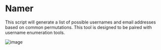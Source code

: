 # Namer
This script will generate a list of possible usernames and email addresses based on common permutations. This tool is designed to be paired with username enumeration tools.

![image](https://github.com/sockysec/Namer/assets/121141737/dba3048e-f3ee-4463-94ad-45bfe214524c)
